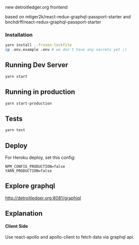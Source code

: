 new detroitledger.org frontend

based on mtiger2k/react-redux-graphql-passport-starter and bnchdrff/react-redux-graphql-passport-starter

### Installation

```bash
yarn install --frozen-lockfile
cp .env.example .env # we don't have any secrets yet ;)
```

## Running Dev Server

```bash
yarn start
```

## Running in production

```bash
yarn start-production
```

## Tests

```bash
yarn test
```

## Deploy

For Heroku deploy, set this config:

```
NPM_CONFIG_PRODUCTION=false
YARN_PRODUCTION=false
```

## Explore graphql

http://detroitledger.org:8081/graphiql

## Explanation

#### Client Side

Use react-apollo and apollo-client to fetch data via graphql api.

